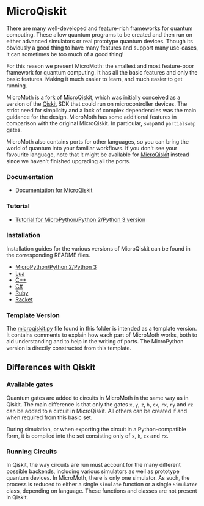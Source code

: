 # MicroQiskit

There are many well-developed and feature-rich frameworks for quantum computing. These allow quantum programs to be created and then run on either advanced simulators or real prototype quantum devices. Though its obviously a good thing to have many features and support many use-cases, it can sometimes be too much of a good thing!

For this reason we present MicroMoth: the smallest and most feature-poor framework for quantum computing. It has all the basic features and only the basic features. Making it much easier to learn, and much easier to get running.

MicroMoth is a fork of [MicroQiskit](https://github.com/qiskit-community/MicroQiskit), which was initially conceived as a version of the [Qiskit](https://www.ibm.com/quantum/qiskit) SDK that could run on microcontroller devices. The strict need for simplicity and a lack of complex dependencies was the main guidance for the design. MicroMoth has some additional features in comparison with the original MicroQiskit. In particular, `swap`and `partialswap` gates.

MicroMoth also contains ports for other languages, so you can bring the world of quantum into your familiar workflows. If you don't see your favourite language, note that it might be available for [MicroQiskit](https://github.com/moth-quantum/MicroMoth/versions/update_required) instead since we haven't finished upgrading all the ports.


### Documentation

* [Documentation for MicroQiskit](https://microqiskit.readthedocs.io/en/latest/#)

### Tutorial

* [Tutorial for MicroPython/Python 2/Python 3 version](versions/MicroPython/tutorials/index.ipynb)

### Installation

Installation guides for the various versions of MicroQiskit can be found in the corresponding README files.

* [MicroPython/Python 2/Python 3](versions/MicroPython/README.md)
* [Lua](versions/Lua/README.md)
* [C++](versions/C++/README.md)
* [C#](versions/C%23/README.md)
* [Ruby](versions/Ruby/README.md)
* [Racket](versions/Racket/README.org)


### Template Version

The [microqiskit.py](microqiskit.py) file found in this folder is intended as a template version. It contains comments to explain how each part of MicroMoth works, both to aid understanding and to help in the writing of ports. The MicroPython version is directly constructed from this template.

## Differences with Qiskit

### Available gates

Quantum gates are added to circuits in MicroMoth in the same way as in Qiskit. The main difference is that only the gates `x`, `y`, `z`, `h`, `cx`, `rx`, `ry` and `rz` can be added to a circuit in MicroQiskit. All others can be created if and when required from this basic set.

During simulation, or when exporting the circuit in a Python-compatible form, it is compiled into the set consisting only of `x`, `h`, `cx` and `rx`.

### Running Circuits

In Qiskit, the way circuits are run must account for the many different possible backends, including various simulators as well as prototype quantum devices. In MicroMoth, there is only one simulator. As such, the process is reduced to either a single `simulate` function or a single `Simulator` class, depending on language. These functions and classes are not present in Qiskit.

